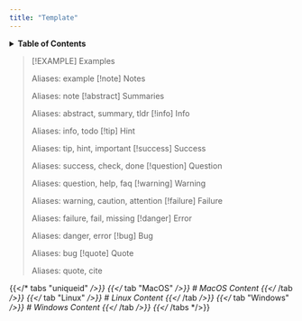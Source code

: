 ```yaml
---
title: "Template"
---
```


<details> 
<summary>
<b>Table of Contents</b></summary>
<p ><a href="#hello" >&emsp;&emsp; text to hide</a></p> 
</details>



> [!EXAMPLE] Examples
>
> Aliases: example
> [!note] Notes
>
> Aliases: note
> [!abstract] Summaries 
>
> Aliases: abstract, summary, tldr
> [!info] Info 
>
> Aliases: info, todo
> [!tip] Hint 
>
> Aliases: tip, hint, important
> [!success] Success 
>
> Aliases: success, check, done
> [!question] Question 
>
> Aliases: question, help, faq
> [!warning] Warning 
>
> Aliases: warning, caution, attention
> [!failure] Failure 
>
> Aliases: failure, fail, missing
> [!danger] Error
>
> Aliases: danger, error
> [!bug] Bug
>
> Aliases: bug
> [!quote] Quote
>
> Aliases: quote, cite

{{</* tabs "uniqueid" */>}}
{{</* tab "MacOS" */>}} # MacOS Content {{</* /tab */>}}
{{</* tab "Linux" */>}} # Linux Content {{</* /tab */>}}
{{</* tab "Windows" */>}} # Windows Content {{</* /tab */>}}
{{</* /tabs */>}}